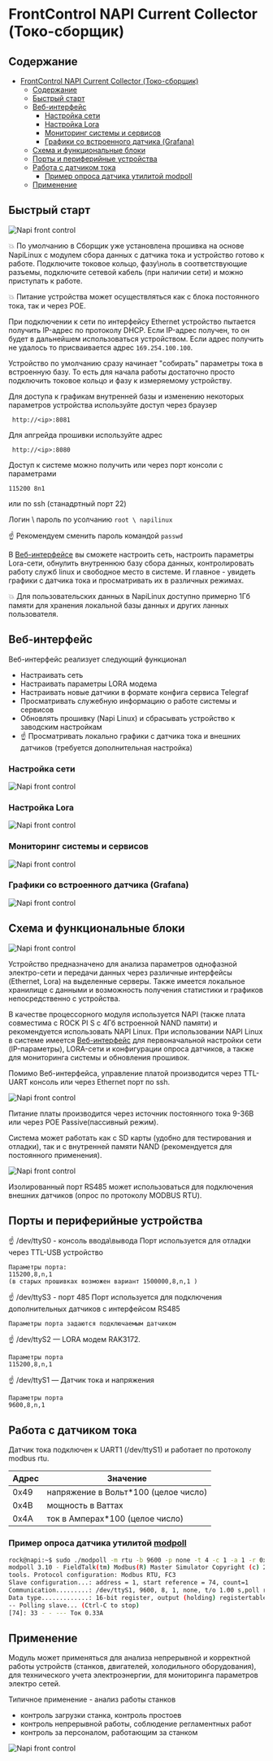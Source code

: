 # FrontControl NAPI Current Collector (Токо-сборщик)

## Содержание

- [FrontControl NAPI Current Collector (Токо-сборщик)](#frontcontrol-napi-current-collector-токо-сборщик)
  - [Содержание](#содержание)
  - [Быстрый старт](#быстрый-старт)
  - [Веб-интерфейс](#веб-интерфейс)
    - [Настройка сети](#настройка-сети)
    - [Настройка Lora](#настройка-lora)
    - [Мониторинг системы и сервисов](#мониторинг-системы-и-сервисов)
    - [Графики со встроенного датчика (Grafana)](#графики-со-встроенного-датчика-grafana)
  - [Схема и функциональные блоки](#схема-и-функциональные-блоки)
  - [Порты и периферийные устройства](#порты-и-периферийные-устройства)
  - [Работа с датчиком тока](#работа-с-датчиком-тока)
    - [Пример опроса датчика утилитой modpoll](#пример-опроса-датчика-утилитой-modpoll)
  - [Применение](#применение)

## Быстрый старт

 ![Napi front control](img-c/c4.png)

:boom: По умолчанию в Сборщик уже установлена прошивка на основе NapiLinux с модулем сбора данных с датчика тока и устройство готово к работе. Подключите токовое кольцо, фазу\ноль в соответствующие разъемы, подключите сетевой кабель (при наличии сети) и можно приступать к работе.

:boom: Питание устройства может осуществляться как с блока постоянного тока, так и через POE.

При подключении к сети по интерфейсу Ethernet устройство пытается получить IP-адрес по протоколу DHCP. Если IP-адрес получен, то он будет в дальнейшем использоваться устройством. Если адрес получить не удалось то присваивается адрес `169.254.100.100`.

Устройство по умолчанию сразу начинает "собирать" параметры тока в встроенную базу. То есть для начала работы достаточно просто подключить токовое кольцо и фазу к измеряемому устройству. 

Для доступа к графикам внутренней базы и изменению некоторых параметров устройства используйте доступ через браузер

``` http://<ip>:8081```

Для апгрейда прошивки используйте адрес

``` http://<ip>:8080```

Доступ к системе можно получить или через порт консоли
с параметрами

``` 115200 8n1 ```

или по ssh (станадртный порт 22)

Логин \ пароль по усолчанию
``` root \ napilinux ```

:point_up: Рекомендуем сменить пароль командой `passwd`

В [Веб-интерфейсе](#веб-интерфейс) вы сможете настроить сеть, настроить параметры Lora-сети, обнулить внутреннюю базу сбора данных, контролировать работу служб linux и свободное место в системе. И главное - увидеть графики с датчика тока и просматривать их в различных режимах. 

:boom: Для пользовательских данных в NapiLinux доступно примерно 1Гб памяти для хранения локальной базы данных и других ланных пользователя. 

## Веб-интерфейс

Веб-интерфейс реализует следующий функционал

- Настраивать сеть
- Настраивать параметры LORA модема
- Настраивать новые датчики в формате конфига сервиса Telegraf
- Просматривать служебную информацию о работе системы и сервисов
- Обновлять прошивку (Napi Linux) и сбрасывать устройство к заводским настройкам
- :point_up: Просматривать локально графики с датчика тока и внешних датчиков (требуется дополнительная настройка)

### Настройка сети

![Napi front control](img-c/в2.png)

### Настройка Lora

![Napi front control](img-c/в1.png)

### Мониторинг системы и сервисов

![Napi front control](img-c/в3.png)

### Графики со встроенного датчика (Grafana)

![Napi front control](img-c/в4.png)




## Схема и функциональные блоки

 ![Napi front control](img-c/c0.png)

Устройство предназначено для анализа параметров однофазной электро-сети
и передачи данных через различные интерфейсы (Ethernet, Lora) на выделенные серверы. Также имеется локальное хранилище с данными и возможность получения
статистики и графиков непосредственно с устройства.

В качестве процессорного модуля используется NAPI (также плата совместима с ROCK PI S c 4Гб встроенной NAND памяти) и рекомендуется использовать NAPI Linux.
При использовании NAPI Linux в системе имеется [Веб-интерфейс](#веб-интерфейс) для первоначальной настройки сети (IP-параметры), LORA-сети и конфигурации опроса датчиков, а также для мониторинга системы и обновления прошивок.

Помимо Веб-интерфейса, управление платой производится через TTL-UART консоль или через Ethernet порт по ssh.

 ![Napi front control](img-c/c1.png)

 Питание платы производится через источник постоянного тока 9-36В или через POE Passive(пассивный режим).

 Система может работать как с SD карты (удобно для тестирования и отладки), так и с внутренней памяти NAND (рекомендуется для постоянного применения).

 ![Napi front control](img-c/c2.png)

Изолированный порт RS485 может использоваться для подключения внешних датчиков (опрос по протоколу MODBUS RTU).

## Порты и периферийные устройства

:point_up: /dev/ttyS0 - консоль ввода\вывода
Порт используется для отладки через TTL-USB устройство

```
Параметры порта:
115200,8,n,1
(в старых прошивках возможен вариант 1500000,8,n,1 )
```

:point_up: /dev/ttyS3 - порт 485
Порт используется для подключения дополнительных датчиков с интерфейсом RS485

```
Параметры порта задаются подключаемым датчиком
 ```

:point_up: /dev/ttyS2 — LORA модем RAK3172.

```
Параметры порта
115200,8,n,1
```

:point_up: /dev/ttyS1 — Датчик тока и напряжения

```
Параметры порта
9600,8,n,1
```

## Работа с датчиком тока

Датчик тока подключен к UART1 (/dev/ttyS1) и работает по
протоколу modbus rtu.

| Адрес | Значение                           |
--------|------------------------------------|
|0x49   |напряжение в Вольт*100 (целое число)|
|0x4B   |мощность в Ваттах                   |
|0x4A   |ток в Амперах*100 (целое число)     |

### Пример опроса датчика утилитой [modpoll](https://www.modbusdriver.com/modpoll.html)

```bash
rock@napi:~$ sudo ./modpoll -m rtu -b 9600 -p none -t 4 -c 1 -a 1 -r 0x4A /dev/ttyS1
modpoll 3.10 - FieldTalk(tm) Modbus(R) Master Simulator Copyright (c) 2002-2021 proconX Pty Ltd Visit https://www.modbusdriver.com for Modbus libraries and
tools. Protocol configuration: Modbus RTU, FC3
Slave configuration...: address = 1, start reference = 74, count=1
Communication.........: /dev/ttyS1, 9600, 8, 1, none, t/o 1.00 s,poll rate 1000 ms
Data type.............: 16-bit register, output (holding) registertable
-- Polling slave... (Ctrl-C to stop)
[74]: 33 - - --- Ток 0.33А
```

## Применение

Модуль может применяться для анализа непрерывной и корректной работы устройств (станков, двигателей, холодильного оборудования), для технического учета электроэнергии, для мониторинга параметров электро сетей.

Типичное применение - анализ работы станков

- контроль загрузки станка, контроль простоев
- контроль непрерывной работы, соблюдение регламентных работ
- контроль за персоналом, работающим за станком

![Napi front control](img-c/c3.png)

